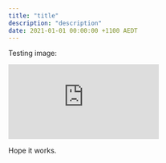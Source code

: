 ```yaml
---
title: "title"
description: "description"
date: 2021-01-01 00:00:00 +1100 AEDT
---
```


Testing image:

![image text](https://static.swedenborg.com.au/images/sbtb-review-rod-pattenden.pdf "a title")

Hope it works.